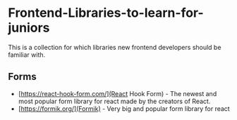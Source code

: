 # Frontend-Libraries-to-learn-for-juniors
This is a collection for which libraries new frontend developers should be familiar with.


## Forms
- [https://react-hook-form.com/](React Hook Form) - The newest and most popular form library for react made by the creators of React.
- [https://formik.org/](Formik) - Very big and popular form library for react

